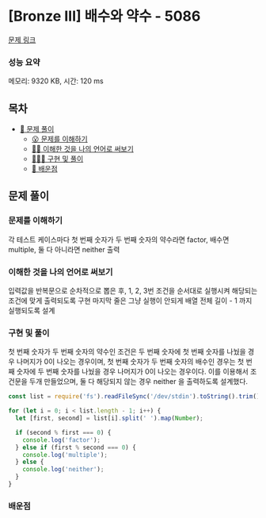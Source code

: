 # [Bronze III] 배수와 약수 - 5086

[문제 링크](https://www.acmicpc.net/problem/5086)

### 성능 요약

메모리: 9320 KB, 시간: 120 ms

## 목차

- [🤔 문제 풀이](#문제-풀이)
  - [😮 문제를 이해하기](#문제를-이해하기)
  - [✍🏻 이해한 것을 나의 언어로 써보기](#이해한-것을-나의-언어로-써보기)
  - [👨🏻‍💻 구현 및 풀이](#구현-및-풀이)
  - [🫢 배운점](#배운점)

## 문제 풀이

### 문제를 이해하기

각 테스트 케이스마다 첫 번째 숫자가 두 번째 숫자의 약수라면 factor, 배수면 multiple, 둘 다 아니라면 neither 출력

### 이해한 것을 나의 언어로 써보기

입력값을 반복문으로 순차적으로 뽑은 후, 1, 2, 3번 조건을 순서대로 실행시켜 해당되는 조건에 맞게 출력되도록 구현
마지막 줄은 그냥 실행이 안되게 배열 전체 길이 - 1 까지 실행되도록 설계

### 구현 및 풀이

첫 번째 숫자가 두 번째 숫자의 약수인 조건은 두 번째 숫자에 첫 번째 숫자를 나눴을 경우 나머지가 0이 나오는 경우이며, 첫 번째 숫자가 두 번째 숫자의 배수인 경우는 첫 번째 숫자에 두 번째 숫자를 나눴을 경우 나머지가 0이 나오는 경우이다. 이를 이용해서 조건문을 두개 만들었으며, 둘 다 해당되지 않는 경우 neither 을 출력하도록 설계했다.

```javascript
const list = require('fs').readFileSync('/dev/stdin').toString().trim().split('\n');

for (let i = 0; i < list.length - 1; i++) {
  let [first, second] = list[i].split(' ').map(Number);

  if (second % first === 0) {
    console.log('factor');
  } else if (first % second === 0) {
    console.log('multiple');
  } else {
    console.log('neither');
  }
}
```

### 배운점
